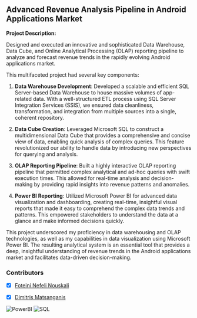 ## Advanced Revenue Analysis Pipeline in Android Applications Market

**Project Description:**

Designed and executed an innovative and sophisticated Data Warehouse, Data Cube, and Online Analytical Processing (OLAP) reporting pipeline to analyze and forecast revenue trends in the rapidly evolving Android applications market.

This multifaceted project had several key components:

1. **Data Warehouse Development**: Developed a scalable and efficient SQL Server-based Data Warehouse to house massive volumes of app-related data. With a well-structured ETL process using SQL Server Integration Services (SSIS), we ensured data cleanliness, transformation, and integration from multiple sources into a single, coherent repository.

2. **Data Cube Creation**: Leveraged Microsoft SQL to construct a multidimensional Data Cube that provides a comprehensive and concise view of data, enabling quick analysis of complex queries. This feature revolutionized our ability to handle data by introducing new perspectives for querying and analysis.

3. **OLAP Reporting Pipeline**: Built a highly interactive OLAP reporting pipeline that permitted complex analytical and ad-hoc queries with swift execution times. This allowed for real-time analysis and decision-making by providing rapid insights into revenue patterns and anomalies.

4. **Power BI Reporting**: Utilized Microsoft Power BI for advanced data visualization and dashboarding, creating real-time, insightful visual reports that made it easy to comprehend the complex data trends and patterns. This empowered stakeholders to understand the data at a glance and make informed decisions quickly.

This project underscored my proficiency in data warehousing and OLAP technologies, as well as my capabilities in data visualization using Microsoft Power BI. The resulting analytical system is an essential tool that provides a deep, insightful understanding of revenue trends in the Android applications market and facilitates data-driven decision-making.

### Contributors

- [x] [Foteini Nefeli Nouskali](https://github.com/FoteiniNefeli)
- [x] [Dimitris Matsanganis](https://github.com/dmatsanganis)


![PowerBI](https://img.shields.io/badge/Power%20BI-F2C811.svg?style=for-the-badge&logo=Power-BI&logoColor=black)
![SQL](https://img.shields.io/badge/SQL-4479A1?style=for-the-badge&logo=sql&logoColor=white)
